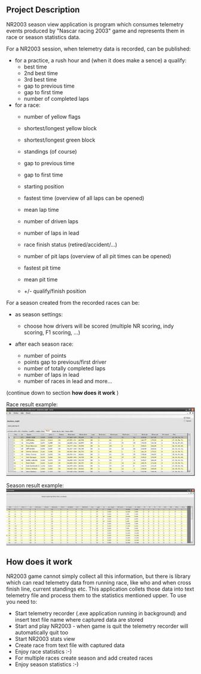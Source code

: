 ## Project Description
NR2003 season view application is program which consumes telemetry events produced by "Nascar racing 2003" game and represents them in race or season statistics data.


For a NR2003 session, when telemetry data is recorded, can be published:
* for a practice, a rush hour and (when it does make a sence) a qualify:
	* best time
	* 2nd best time
	* 3rd best time
	* gap to previous time
	* gap to first time
	* number of completed laps 
* for a race:
	* number of yellow flags
	* shortest/longest yellow block
	* shortest/longest green block

	* standings (of course)
	* gap to previous time
	* gap to first time
	* starting position
	* fastest time (overview of all laps can be opened)
	* mean lap time
	* number of driven laps
	* number of laps in lead
	* race finish status (retired/accident/...)
	* number of pit laps (overview of all pit times can be opened)
	* fastest pit time
	* mean pit time
	* +/- qualify/finish position

For a season created from the recorded races can be:
* as season settings:
	* choose how drivers will be scored (multiple NR scoring, indy scoring, F1 scoring, ...)

* after each season race:
	* number of points
	* points gap to previous/first driver
	* number of totally completed laps
	* number of laps in lead
	* number of races in lead
and more...

(continue down to section **how does it work** )

Race result example:
![](nr1.jpg)

Season result example:
![](nr2.jpg)

## How does it work
NR2003 game cannot simply collect all this information, but there is library which can read telemetry data from running race, like who and when cross finish line, current standings etc. This application collets those data into text telemetry file and process them to the statistics mentioned upper.
To use you need to:
* Start telemetry recorder (.exe application running in background) and insert text file name where captured data are stored
* Start and play NR2003 - when game is quit the telemetry recorder will automatically quit too
* Start NR2003 stats view
* Create race from text file with captured data
* Enjoy race statistics :-)
* For multiple races create season and add created races
* Enjoy season statistics :-)
